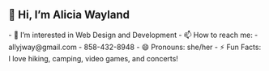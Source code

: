  <h2>👋 Hi, I’m Alicia Wayland</h2>
- 👀 I’m interested in Web Design and Development
- 📫 How to reach me:
- allyjway@gmail.com
- 858-432-8948
- 😄 Pronouns: she/her
- ⚡ Fun Facts: I love hiking, camping, video games, and concerts!

<!---
allyjway/allyjway is a ✨ special ✨ repository because its `README.md` (this file) appears on your GitHub profile.
You can click the Preview link to take a look at your changes.
--->
